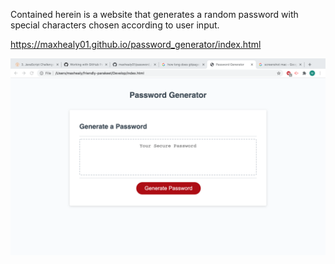 Contained herein is a website that generates a random password with special characters chosen according to user input.

https://maxhealy01.github.io/password_generator/index.html

<img src="/Screen Shot 2020-10-11 at 7.46.26 PM.png">